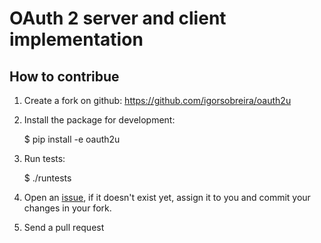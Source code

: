 OAuth 2 server and client implementation
========================================

How to contribue
----------------

1. Create a fork on github: https://github.com/igorsobreira/oauth2u

2. Install the package for development:

   $ pip install -e oauth2u

3. Run tests:

   $ ./runtests

4. Open an [issue](https://github.com/igorsobreira/oauth2u/issues),
   if it doesn't exist yet, assign it to you and commit your changes 
   in your fork. 

5. Send a pull request
